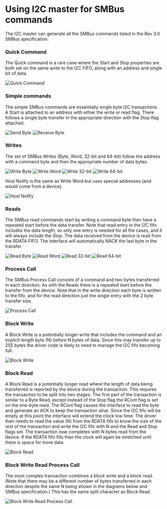 # Using I2C master for SMBus commands

The I2C master can generate all the SMBus commands listed in the Rev 3.0 SMBus specification.

### Quick Command

The Quick command is a rare case where the Start and Stop properties are both set on the same write to the I2C FIFO, along with an address and single bit of data.

![Quick Command](01-Quick.svg)

### Simple commands

The simple SMBus commands are essentially single byte I2C transactions.
A Start is attached to an address with either the write or read flag.
There follows a single byte transfer in the appropriate direction with the Stop flag attached.

![Send Byte](02-SendByte.svg)
![Receive Byte](03-ReceiveByte.svg)


### Writes

The set of SMBus Writes (Byte, Word, 32-bit and 64-bit) follow the address with a command byte and then the appropriate number of data bytes.

![Write Byte](04-WriteByte.svg)
![Write Word](04-WriteWord.svg)
![Write 32-bit](10-Write32.svg)
![Write 64-bit](12-Write64.svg)

Host Notify is the same as Write Word but uses special addresses (and would come from a device).

![Host Notify](09-HostNotify.svg)

### Reads

The SMBus read commands start by writing a command byte then have a repeated start before the data transfer.
Note that read entry in the I2C fifo includes the data length, so only one entry is needed for all the cases, and it will always include the Stop.
The data received from the device is read from the RDATA FIFO.
The interface will automatically NACK the last byte in the transfer.

![Read Byte](05-ReadByte.svg)
![Read Word](05-ReadWord.svg)
![Read 32-bit](11-Read32.svg)
![Read 64-bit](13-Read64.svg)

### Process Call

The SMBus Process Call consists of a command and two bytes transferred in each direction.
As with the Reads there is a repeated start before the transfer from the device.
Note that in the write direction each byte is written to the fifo, and for the read direction just the single entry with the 2 byte transfer size.

![Process Call](06-ProcessCall.svg)

### Block Write

A Block Write is a potentially longer write that includes the command and an explicit length byte (N) before N bytes of data.
Since this may transfer up to 255 bytes the driver code is likely to need to manage the I2C fifo becoming full.

![Block Write](07-BlockWrite.svg)

### Block Read

A Block Read is a potentially longer read where the length of data being transferred is reported by the device during the transaction.
This requires the transaction to be split into two stages.
The first part of the transaction is similar to a Byte Read, except instead of the Stop flag the RCont flag is set on the one-byte read.
The RCont flag causes the interface to read the byte and generate an ACK to keep the transaction alive.
Since the I2C fifo will be empty at this point the interface will extend the clock low time.
The driver then needs to read the value (N) from the RDATA fifo to know the size of the rest of the transaction and write the I2C fifo with N and the Read and Stop flags set.
The transaction now completes with N bytes read from the device.
If the RDATA fifo fills then the clock will again be stretched until there is space for more data.

![Block Read](07-BlockRead.svg)

### Block Write Read Process Call

The most complex transaction combines a block write and a block read.
(Note that there may be a different number of bytes transferred in each direction despite the same N being shown in the diagrams below and SMBus specification.)
This has the same split character as Block Read.

![Block Write Read Process Call](08-BlockWrRdPCall.svg)

